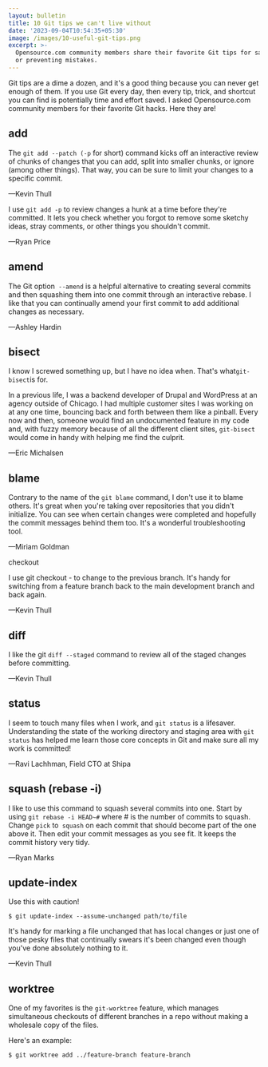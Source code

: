 ```yaml
---
layout: bulletin
title: 10 Git tips we can't live without
date: '2023-09-04T10:54:35+05:30'
image: /images/10-useful-git-tips.png
excerpt: >-
  Opensource.com community members share their favorite Git tips for saving time
  or preventing mistakes.
---
```

Git tips are a dime a dozen, and it's a good thing because you can never get enough of them. If you use Git every day, then every tip, trick, and shortcut you can find is potentially time and effort saved. I asked Opensource.com community members for their favorite Git hacks. Here they are!







## **add**

The `git add --patch (-p` for short) command kicks off an interactive review of chunks of changes that you can add, split into smaller chunks, or ignore (among other things). That way, you can be sure to limit your changes to a specific commit.



—Kevin Thull



I use `git add -p` to review changes a hunk at a time before they're committed. It lets you check whether you forgot to remove some sketchy ideas, stray comments, or other things you shouldn't commit.



—Ryan Price



## amend

The Git option` --amend` is a helpful alternative to creating several commits and then squashing them into one commit through an interactive rebase. I like that you can continually amend your first commit to add additional changes as necessary.



—Ashley Hardin



## bisect

I know I screwed something up, but I have no idea when. That's what` git-bisect `is for.



In a previous life, I was a backend developer of Drupal and WordPress at an agency outside of Chicago. I had multiple customer sites I was working on at any one time, bouncing back and forth between them like a pinball. Every now and then, someone would find an undocumented feature in my code and, with fuzzy memory because of all the different client sites, `git-bisect `would come in handy with helping me find the culprit.



—Eric Michalsen



## blame

Contrary to the name of the `git blame` command, I don't use it to blame others. It's great when you're taking over repositories that you didn't initialize. You can see when certain changes were completed and hopefully the commit messages behind them too. It's a wonderful troubleshooting tool.



—Miriam Goldman



checkout

I use git checkout - to change to the previous branch. It's handy for switching from a feature branch back to the main development branch and back again.



—Kevin Thull



## diff

I like the git `diff --staged` command to review all of the staged changes before committing.



—Kevin Thull



## status

I seem to touch many files when I work, and `git status` is a lifesaver. Understanding the state of the working directory and staging area with `git status` has helped me learn those core concepts in Git and make sure all my work is committed!



—Ravi Lachhman, Field CTO at Shipa



## squash (rebase -i)

I like to use this command to squash several commits into one. Start by using `git rebase -i HEAD~#` where # is the number of commits to squash. Change `pick` to` squash` on each commit that should become part of the one above it. Then edit your commit messages as you see fit. It keeps the commit history very tidy.



—Ryan Marks



## update-index

Use this with caution!



`$ git update-index --assume-unchanged path/to/file`

It's handy for marking a file unchanged that has local changes or just one of those pesky files that continually swears it's been changed even though you've done absolutely nothing to it.



—Kevin Thull



## worktree

One of my favorites is the `git-worktree` feature, which manages simultaneous checkouts of different branches in a repo without making a wholesale copy of the files.



Here's an example:

`$ git worktree add ../feature-branch feature-branch`

